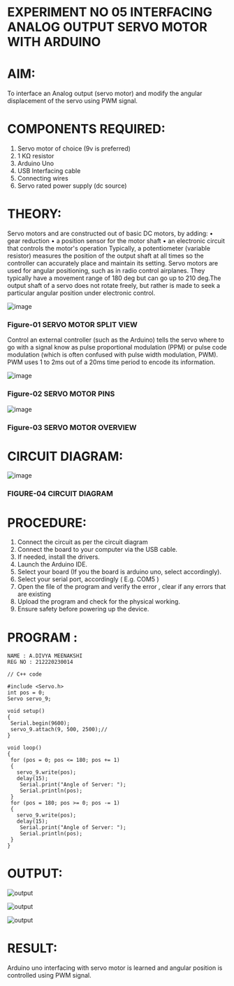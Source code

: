 # EXPERIMENT NO 05 INTERFACING ANALOG OUTPUT SERVO MOTOR WITH ARDUINO

# AIM:
To interface an Analog output (servo motor) and modify the angular displacement of the servo using PWM signal.

# COMPONENTS REQUIRED:
1.	Servo motor of choice (9v is preferred)
2.	1 KΩ resistor 
3.	Arduino Uno 
4.	USB Interfacing cable 
5.	Connecting wires 
6.	Servo rated power supply (dc source)

# THEORY:
Servo motors and are constructed out of basic DC motors, by adding:
•	 gear reduction
•	 a position sensor for the motor shaft
•	 an electronic circuit that controls the motor's operation
Typically, a potentiometer (variable resistor) measures the position of the output shaft at all times so the controller can accurately place and maintain its setting.
Servo motors are used for angular positioning, such as in radio control airplanes.  They typically have a movement range of 180 deg but can go up to 210 deg.The output shaft of a servo does not rotate freely, but rather is made to seek a particular angular position under electronic control. 

![image](https://user-images.githubusercontent.com/36288975/163544439-1f477927-fcd4-42f0-9ce4-c863fdbf1210.png)
### Figure-01 SERVO MOTOR SPLIT VIEW 

Control an external controller (such as the Arduino) tells the servo where to go with a signal know as pulse proportional modulation (PPM) or pulse code modulation (which is often confused with pulse width modulation, PWM). PWM uses 1 to 2ms out of a 20ms time period to encode its information.
 
![image](https://user-images.githubusercontent.com/36288975/163544482-3027136f-7135-4f3d-a23f-8dc2fe04194d.png)
### Figure-02 SERVO MOTOR PINS

![image](https://user-images.githubusercontent.com/36288975/163544513-ca497421-e6ba-4f91-871f-5cfba77f22a8.png)
### Figure-03 SERVO MOTOR OVERVIEW 


# CIRCUIT DIAGRAM:
![image](https://user-images.githubusercontent.com/36288975/163544618-6eb8a7b5-7f1a-428a-8d9f-fd899b145efb.png)
### FIGURE-04 CIRCUIT DIAGRAM

# PROCEDURE:
1.	Connect the circuit as per the circuit diagram 
2.	Connect the board to your computer via the USB cable.
3.	If needed, install the drivers.
4.	Launch the Arduino IDE.
5.	Select your board (If you the board is arduino uno, select accordingly).
6.	Select your serial port, accordingly ( E.g. COM5 )
7.	Open the file of the program  and verify the error , clear if any errors that are existing 
8.	Upload the program and check for the physical working. 
9.	Ensure safety before powering up the device.

# PROGRAM :
```
NAME : A.DIVYA MEENAKSHI
REG NO : 212220230014
```

```
// C++ code

#include <Servo.h>
int pos = 0;
Servo servo_9;

void setup()
{
 Serial.begin(9600);
 servo_9.attach(9, 500, 2500);//
}

void loop()
{
 for (pos = 0; pos <= 180; pos += 1) 
 {
   servo_9.write(pos);
   delay(15);
 	Serial.print("Angle of Server: ");
 	Serial.println(pos);
 }
 for (pos = 180; pos >= 0; pos -= 1) 
 {
   servo_9.write(pos);
   delay(15);
 	Serial.print("Angle of Server: ");
 	Serial.println(pos);
 }
}
```

# OUTPUT:
![output](op1.png)

![output](op3.png)

![output](op2.png)

# RESULT: 
Arduino uno interfacing with servo motor is learned and angular position is controlled using PWM signal.
